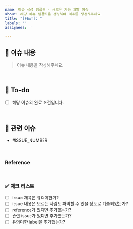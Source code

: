 ```yaml
---
name: 이슈 생성 템플릿 - 새로운 기능 개발 이슈
about: 해당 이슈 템플릿을 생성하여 이슈를 생성해주세요.
title: "[FEAT]: "
labels: ''
assignees: ''

---
```


## 📌 이슈 내용
> 이슈 내용을 작성해주세요.

<br>

## 📝 To-do
- [ ] 해당 이슈의 완료 조건입니다.

<br>

## 🤝 관련 이슈
- #ISSUE_NUMBER

<br>

### Reference

<br>

### ✅ 체크 리스트
- [ ] issue 제목은 유의미한가?
- [ ] issue 내용은 모르는 사람도 파악할 수 있을 정도로 기술되었는가?
- [ ] reference가 있다면 추가했는가?
- [ ] 관련 issue가 있다면 추가했는가?
- [ ] 유의미한 label을 추가했는가?
